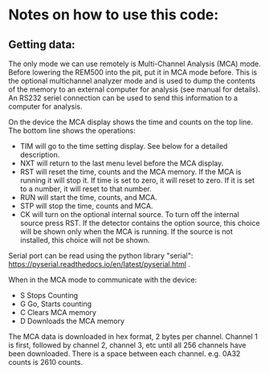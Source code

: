 # Notes on how to use this code:

## Getting data:

The only mode we can use remotely is Multi-Channel Analysis (MCA) mode. Before lowering the REM500 into the pit, put it in MCA mode before. This is the optional multichannel analyzer mode and is used to dump the contents of the memory to an external computer for analysis (see manual for details). An RS232 seriel connection can be used to send this information to a computer for analysis.

On the device the MCA display shows the time and counts on the top line. The bottom line shows the
operations:

* TIM will go to the time setting display. See below for a detailed description.
* NXT will return to the last menu level before the MCA display.
* RST will reset the time, counts and the MCA memory. If the MCA is running it will stop it. If time is
set to zero, it will reset to zero. If it is set to a number, it will reset to that number.
* RUN will start the time, counts, and MCA.
* STP will stop the time, counts and MCA.
* CK will turn on the optional internal source. To turn off the internal source press RST. If the
detector contains the option source, this choice will be shown only when the MCA is running. If
the source is not installed, this choice will not be shown.

Serial port can be read using the python library "serial": https://pyserial.readthedocs.io/en/latest/pyserial.html .

When in the MCA mode to communicate with the device:

* S Stops Counting
* G Go, Starts counting
* C Clears MCA memory
* D Downloads the MCA memory

The MCA data is downloaded in hex format, 2 bytes per channel. Channel 1 is first,
followed by channel 2, channel 3, etc until all 256 channels have been downloaded.
There is a space between each channel. e.g. 0A32 counts is 2610 counts.
